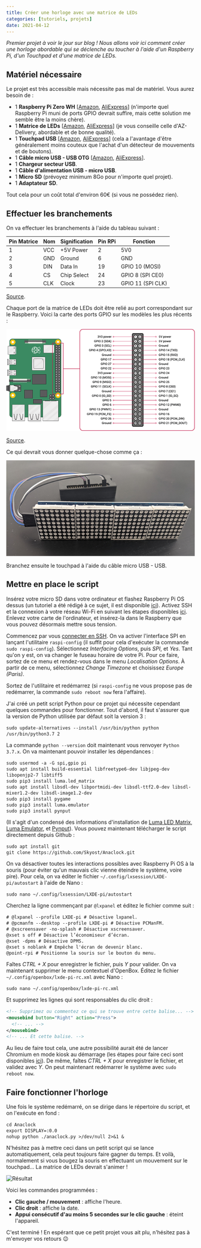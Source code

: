 ```yaml
---
title: Créer une horloge avec une matrice de LEDs
categories: [tutoriels, projets]
date: 2021-04-12
---
```


_Premier projet à voir le jour sur blog ! Nous allons voir ici comment créer une horloge abordable
qui se déclenche au toucher à l'aide d'un Raspberry Pi, d'un Touchpad et d'une matrice de LEDs._

<!--more-->

<youtube video="VBNRIcA_Ppg"></youtube>

## Matériel nécessaire

Le projet est très accessible mais nécessite pas mal de matériel. Vous aurez besoin de :

* 1 **Raspberry Pi Zero WH** \[[Amazon](https://amzn.to/2RvB484),
  [AliExpress](https://s.click.aliexpress.com/e/_A9UaSn)\]
  (n'importe quel Raspberry Pi muni de ports GPIO devrait suffire, mais cette solution me semble être la moins
  chère).
* 1 **Matrice de LEDs** \[[Amazon](https://amzn.to/3dTBa0U),
  [AliExpress](https://s.click.aliexpress.com/e/_9zTnPl)\] (je vous conseille celle d'AZ-Delivery,
  abordable et de bonne qualité).
* 1 **Touchpad USB** \[[Amazon](https://amzn.to/3wRrQmQ),
  [AliExpress](https://fr.aliexpress.com/item/32981629578.html)\] (cela a l'avantage d'être généralement moins couteux
  que l'achat d'un détecteur de mouvements et de boutons).
* 1 **Câble micro USB - USB OTG** \[[Amazon](https://amzn.to/3wP0QEr),
  [AliExpress](https://s.click.aliexpress.com/e/_ABy4z9)\].
* 1 **Chargeur secteur USB**.
* 1 **Câble d'alimentation USB - micro USB**.
* 1 **Micro SD** (prévoyez minimum 8Go pour n'importe quel projet).
* 1 **Adaptateur SD**.

Tout cela pour un coût total d'environ 60€ (si vous ne possédez rien).

## Effectuer les branchements

On va effectuer les branchements à l'aide du tableau suivant :

| Pin Matrice | Nom | Signification | Pin RPi | Fonction          |
|-------------|-----|---------------|---------|-------------------|
| 1           | VCC | +5V Power     | 2       | 5V0               |
| 2           | GND | Ground        | 6       | GND               |
| 3           | DIN | Data In       | 19      | GPIO 10 (MOSI)    |
| 4           | CS  | Chip Select   | 24      | GPIO 8 (SPI CE0)  |
| 5           | CLK | Clock         | 23      | GPIO 11 (SPI CLK) |

[Source](https://luma-led-matrix.readthedocs.io/en/latest/install.html#max7219-devices-spi).

Chaque port de la matrice de LEDs doit être relié au port correspondant sur le Raspberry.
Voici la carte des ports GPIO sur les modèles les plus récents :

![Carte des ports GPIO](/images/articles/creer-horloge-matrice-leds/gpio-pinout.png)

[Source](https://www.raspberrypi.org/documentation/usage/gpio/).

Ce qui devrait vous donner quelque-chose comme ça :

![Branchements](/images/articles/creer-horloge-matrice-leds/branchements.png)

Branchez ensuite le touchpad à l'aide du câble micro USB - USB.

## Mettre en place le script

Insérez votre micro SD dans votre ordinateur et flashez Raspberry Pi OS dessus (un tutoriel a été rédigé à ce sujet,
il est disponible [ici](/article/installation-minimale-raspberry-pi#télécharger-et-flasher-raspberry-os)). Activez SSH
et la connexion à votre réseau Wi-Fi en suivant les étapes disponibles
[ici](/article/installation-minimale-raspberry-pi#activer-ssh-et-se-connecter-au-wi-fi).
Enlevez votre carte de l'ordinateur, et insérez-la dans le Raspberry que vous pouvez désormais mettre sous tension.

Commencez par vous [connecter en SSH](/article/installation-minimale-raspberry-pi/#se-connecter-en-ssh).
On va activer l'interface SPI en lançant l'utilitaire `raspi-config` (il suffit pour cela d'exécuter la
commande `sudo raspi-config`). Sélectionnez _Interfacing Options_, puis _SPI_, et _Yes_.
Tant qu'on y est, on va changer le fuseau horaire de votre Pi. Pour ce faire, sortez de ce menu et rendez-vous dans
le menu _Localisation Options_. À partir de ce menu, sélectionnez _Change Timezone_ et choisissez _Europe (Paris)_.

Sortez de l'utilitaire et  redémarrez (si `raspi-config` ne vous propose pas de redémarrer,
la commande `sudo reboot now` fera l'affaire).

J'ai créé un petit script Python pour ce projet qui nécessite cependant quelques commandes pour fonctionner.
Tout d'abord, il faut s'assurer que la version de Python utilisée par défaut soit la version 3 :

```shell
sudo update-alternatives --install /usr/bin/python python /usr/bin/python3.7 2
```

La commande `python --version` doit maintenant vous renvoyer `Python 3.7.x`. On va maintenant pouvoir installer les
dépendances :

```shell
sudo usermod -a -G spi,gpio pi
sudo apt install build-essential libfreetype6-dev libjpeg-dev libopenjp2-7 libtiff5
sudo pip3 install luma.led_matrix
sudo apt install libsdl-dev libportmidi-dev libsdl-ttf2.0-dev libsdl-mixer1.2-dev libsdl-image1.2-dev
sudo pip3 install pygame
sudo pip3 install luma.emulator
sudo pip3 install pynput
```

(Il s'agit d'un condensé des informations d'installation de
[Luma LED Matrix](https://luma-led-matrix.readthedocs.io/en/latest/install.html),
[Luma Emulator](https://luma-emulator.readthedocs.io/en/latest/install.html), et
[Pynput](https://pypi.org/project/pynput/)). Vous pouvez maintenant télécharger le script directement depuis Github :

```shell
sudo apt install git
git clone https://github.com/Skyost/Anaclock.git
```

On va désactiver toutes les interactions possibles avec Raspberry Pi OS à la souris (pour éviter qu'un mauvais clic
vienne éteindre le système, voire pire). Pour cela, on va éditer le fichier `~/.config/lxsession/LXDE-pi/autostart` à
l'aide de Nano :

```shell
sudo nano ~/.config/lxsession/LXDE-pi/autostart
```

Cherchez la ligne commençant par `@lxpanel` et éditez le fichier comme suit :

```shell
# @lxpanel --profile LXDE-pi # Désactive lxpanel.
# @pcmanfm --desktop --profile LXDE-pi # Désactive PCManFM.
# @xscreensaver -no-splash # Désactive xscreensaver.
@xset s off # Désactive l’économiseur d’écran.
@xset -dpms # Désactive DPMS.
@xset s noblank # Empêche l'écran de devenir blanc.
@point-rpi # Positionne la souris sur le bouton du menu.
```

Faîtes _CTRL + X_ pour enregistrer le fichier, puis _Y_ pour valider. On va maintenant supprimer le menu contextuel
d'OpenBox. Éditez le fichier `~/.config/openbox/lxde-pi-rc.xml` avec Nano :

```shell
sudo nano ~/.config/openbox/lxde-pi-rc.xml
```

Et supprimez les lignes qui sont responsables du clic droit :

```xml
<!-- Supprimez ou commentez ce qui se trouve entre cette balise... -->
<mousebind button="Right" action="Press">
  <!-- ... -->
</mousebind> 
<!-- ... Et cette balise. -->
```

Au lieu de faire tout cela, une autre possibilité aurait été de lancer Chromium en mode kiosk au démarrage
(les étapes pour faire ceci sont disponibles [ici](https://gist.github.com/jongrover/6831346)).
De même, faîtes _CTRL + X_ pour enregistrer le fichier, et validez avec _Y_. On peut maintenant redémarrer le système
avec `sudo reboot now`.

## Faire fonctionner l'horloge

Une fois le système redémarré, on se dirige dans le répertoire du script, et on l'exécute en fond :

```shell
cd Anaclock
export DISPLAY=:0.0
nohup python ./anaclock.py >/dev/null 2>&1 &
```

N'hésitez pas à mettre ceci dans un petit script qui se lance automatiquement, cela peut toujours faire gagner du temps.
Et voilà, normalement si vous bougez la souris en effectuant un mouvement sur le touchpad... La matrice de LEDs
devrait s'animer !

![Résultat](/images/articles/creer-horloge-matrice-leds/resultat.gif)

Voici les commandes programmées :

* **Clic gauche / mouvement** : affiche l'heure.
* **Clic droit** : affiche la date.
* **Appui consécutif d'au moins 5 secondes sur le clic gauche** : éteint l'appareil.

C'est terminé ! En espérant que ce petit projet vous ait plu, n'hésitez pas à m'envoyer vos retours 😉
